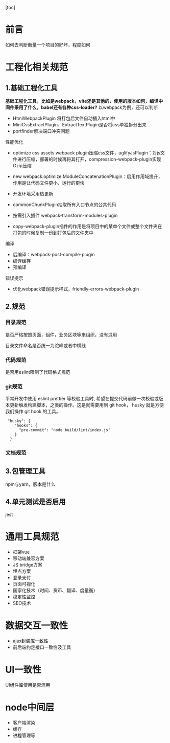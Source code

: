 [toc]

# 前言

如何去判断衡量一个项目的好坏，程度如何

# 工程化相关规范

## 1.基础工程化工具

**基础工程化工具，比如是webpack，vite还是其他的，使用的版本如何，编译中间件采用了什么，babel还有各种css-loader?** 以webpack为例，还可以判断

+ HtmlWebpackPlugin 将打包后文件自动插入html中
+ MiniCssExtractPlugin、ExtractTextPlugin是否将css单独拆分出来
+ portfinder解决端口冲突问题

性能优化

+ optimize css assets webpack plugin压缩css文件，uglifyJsPlugin：对js文件进行压缩，部署的时候再将其打开，compression-webpack-plugin实现Gzip压缩
+ new webpack.optimize.ModuleConcatenationPlugin：启用作用域提升，作用是让代码文件更小、运行的更快
+ 开发环境采用热更新
+ commonChunkPlugin抽取所有入口节点的公共代码

+ 按需引入插件 webpack-transform-modules-plugin
+ copy-webpack-plugin插件的作用是将项目中的某单个文件或整个文件夹在打包的时候复制一份到打包后的文件夹中

编译

+ 后编译：webpack-post-compile-plugin
+ 编译缓存
+ 预编译

错误提示

+ 优化webpack错误提示样式，friendly-errors-webpack-plugin

## 2.规范

### 目录规范

是否严格按照页面，组件，业务区块等来组织，没有混用

目录文件命名是否统一为驼峰或者中横线

### 代码规范

是否用eslint限制了代码格式规范

### git规范

平常开发中使用 eslint prettier 等校验工具时, 希望在提交代码前做一次校验或版本更新触发构建脚本，之类的操作。这是就需要用到 git hook， husky 就是方便我们操作 git hook 的工具。

```
 "husky": {
    "hooks": {
      "pre-commit": "node build/lint/index.js"
    }
  }
```

### 文档规范

## 3.包管理工具

npm与yarn，版本是什么

## 4.单元测试是否启用

jest

# 通用工具规范

+ 框架vue
+ 移动端兼容方案
+ JS bridge方案
+ 埋点方案
+ 登录支付
+ 页面可视化
+ 国家化技术（时间、货币、翻译、度量衡）
+ 稳定性监控
+ SEO技术

# 数据交互一致性

+ ajax封装库一致性
+ 前后端约定接口一致性及工具

# UI一致性

UI组件库使用是否混用

# node中间层

+ 客户端渲染
+ 缓存
+ 进程管理等



